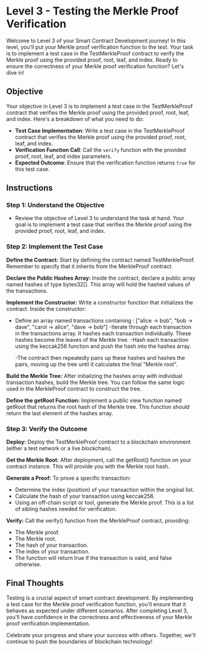 # Level 3 - Testing the Merkle Proof Verification

Welcome to Level 3 of your Smart Contract Development journey! In this level, you'll put your Merkle proof verification function to the test. Your task is to implement a test case in the TestMerkleProof contract to verify the Merkle proof using the provided proof, root, leaf, and index. Ready to ensure the correctness of your Merkle proof verification function? Let's dive in!

## Objective

Your objective in Level 3 is to implement a test case in the TestMerkleProof contract that verifies the Merkle proof using the provided proof, root, leaf, and index. Here's a breakdown of what you need to do:

- **Test Case Implementation**: Write a test case in the TestMerkleProof contract that verifies the Merkle proof using the provided proof, root, leaf, and index.
- **Verification Function Call**: Call the `verify` function with the provided proof, root, leaf, and index parameters.
- **Expected Outcome**: Ensure that the verification function returns `true` for this test case.

## Instructions

### Step 1: Understand the Objective

- Review the objective of Level 3 to understand the task at hand. Your goal is to implement a test case that verifies the Merkle proof using the provided proof, root, leaf, and index.

### Step 2: Implement the Test Case

**Define the Contract:** Start by defining the contract named TestMerkleProof. Remember to specify that it inherits from the MerkleProof contract.

**Declare the Public Hashes Array:** Inside the contract, declare a public array named hashes of type bytes32[]. This array will hold the hashed values of the transactions.

**Implement the Constructor:** Write a constructor function that initializes the contract. Inside the constructor:

- Define an array named transactions containing : ["alice -> bob", "bob -> dave", "carol -> alice", "dave -> bob"]
  -Iterate through each transaction in the transactions array. It hashes each transaction individually. These hashes become the leaves of the Merkle tree.
  -Hash each transaction using the keccak256 function and push the hash into the hashes array.

  -The contract then repeatedly pairs up these hashes and hashes the pairs, moving up the tree until it calculates the final "Merkle root".

**Build the Merkle Tree:** After initializing the hashes array with individual transaction hashes, build the Merkle tree. You can follow the same logic used in the MerkleProof contract to construct the tree.

**Define the getRoot Function:** Implement a public view function named getRoot that returns the root hash of the Merkle tree. This function should return the last element of the hashes array.

### Step 3: Verify the Outcome

**Deploy:** Deploy the TestMerkleProof contract to a blockchain environment (either a test network or a live blockchain).

**Get the Merkle Root:** After deployment, call the getRoot() function on your contract instance. This will provide you with the Merkle root hash.

**Generate a Proof:** To prove a specific transaction:

- Determine the index (position) of your transaction within the original list.
- Calculate the hash of your transaction using keccak256.
- Using an off-chain script or tool, generate the Merkle proof. This is a list of sibling hashes needed for verification.

**Verify:** Call the verify() function from the MerkleProof contract, providing:

- The Merkle proof.
- The Merkle root.
- The hash of your transaction.
- The index of your transaction.
- The function will return true if the transaction is valid, and false otherwise.

## Final Thoughts

Testing is a crucial aspect of smart contract development. By implementing a test case for the Merkle proof verification function, you'll ensure that it behaves as expected under different scenarios. After completing Level 3, you'll have confidence in the correctness and effectiveness of your Merkle proof verification implementation.

Celebrate your progress and share your success with others. Together, we'll continue to push the boundaries of blockchain technology!
